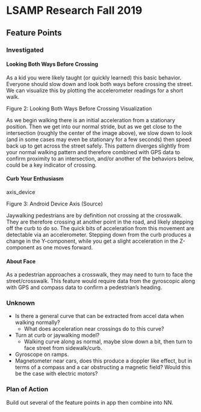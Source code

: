 # LSAMP Research Fall 2019

## Feature Points

### Investigated

#### Looking Both Ways Before Crossing
As a kid you were likely taught (or quickly learned) this basic behavior. Everyone should slow down and look both ways before crossing the street. We can visualize this by plotting the accelerometer readings for a short walk.

Figure 2: Looking Both Ways Before Crossing Visualization

As we begin walking there is an initial acceleration from a stationary position. Then we get into our normal stride, but as we get close to the intersection (roughly the center of the image above), we slow down to look (and in some cases may even be stationary for a few seconds) then speed back up to get across the street safely. This pattern diverges slightly from your normal walking pattern and therefore combined with GPS data to confirm proximity to an intersection, and/or another of the behaviors below, could be a key indicator of crossing.

#### Curb Your Enthusiasm
axis_device

Figure 3: Android Device Axis (Source)

Jaywalking pedestrians are by definition not crossing at the crosswalk. They are therefore crossing at another point in the road, and likely stepping off the curb to do so. The quick bits of acceleration from this movement are detectable via an accelerometer. Stepping down from the curb produces a change in the Y-component, while you get a slight acceleration in the Z-component as one moves forward.

#### About Face
As a pedestrian approaches a crosswalk, they may need to turn to face the street/crosswalk. This feature would require data from the gyroscopic along with GPS and compass data to confirm a pedestrian’s heading.

### Unknown

* Is there a general curve that can be extracted from accel data when walking normally?
  * What does acceleration near crossings do to this curve?
* Turn at curb or jaywalking model?
  * Walking curve along as normal, maybe slow down a bit, then turn to face street from sidewalk/curb.
* Gyroscope on ramps.
* Magnetometer near cars, does this produce a doppler like effect, but in terms of a compass and a car obstructing a magnetic field? Would this be the case with electric motors?

### Plan of Action

Build out several of the feature points in app then combine into NN.
